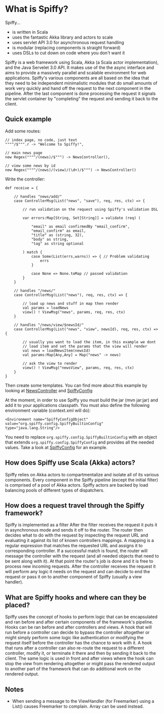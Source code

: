 ﻿What is Spiffy?
================

Spiffy...

* is written in Scala
* uses the fantastic Akka library and actors to scale
* uses servlet API 3.0 for asynchronous request handling
* is modular (replacing components is straight forward)
* uses DSLs to cut down on code where you don't want it

Spiffy is a web framework using Scala, Akka (a Scala actor implementation), and the Java Servelet 3.0 API. It makes use of the the async interface and aims to provide a massively parallel and scalable environment for web applications. Spiffy's various components are all based on the idea that they need to be independent minimalistic modules that do small amounts of work very quickly and hand off the request to the next component in the pipeline. After the last component is done processing the request it signals the servlet container by "completing" the request and sending it back to the client.

Quick example
-------------

Add some routes:

    // index page, no code, just text
    """^/$""".r -> "Welcome to Spiffy!",

    // main news page
    new Regex("""^/(news)/$""") -> NewsController(),

    // view some news by id
    new Regex("""^/(news)/(view)/(\d+)/$""") -> NewsController()

Write the controller:

    def receive = {
        
        // handles "news/add/"
        case ControllerMsg(List("news", "save"), req, res, ctx) => {

            // run validation on the request using Spiffy's validation DSL

            var errors:Map[String, Set[String]] = validate (req) (

                "email" as email confirmedBy "email_confirm",
                "email_confirm" as email,
                "title" as (string, 32),
                "body" as string,
                "tag" as string optional
        
            ) match {
                case Some(List(errs,warns)) => { // Problem validating
                    errs
                }

                case None => None.toMap // passed validation        
            }
        }

        // handles "/news/"
        case ControllerMsg(List("news"), req, res, ctx) => {

            // load up news and stuff in map then render
            val params = loadNews
            view() ! ViewMsg("news", params, req, res, ctx)
        }

        // handles "/news/view/$newsId/"
        case ControllerMsg(List("news", "view", newsId), req, res, ctx) => {

            // usually you want to load the item, in this example we dont
            // load item and set the params that the view will render
            val news = loadNewsItem(newsId)
            val params:Map[Any,Any] = Map("news" -> news)

            // ask the view to render
            view() ! ViewMsg("newsView", params, req, res, ctx)
        }    
    }

Then create some templates. You can find more about this example by looking at [NewsController](https://github.com/mardambey/spiffy/blob/master/src/main/scala/org/spiffy/sample/controllers/NewsController.scala) and [SpiffyConfig](https://github.com/mardambey/spiffy/blob/master/src/main/scala/org/spiffy/config/SpiffyConfig.scala)    

At the moment, in order to use Spiffy you must build the jar (mvn jar:jar) and add it to your applications classpath. You must also define the following environment variable (context.xml will do):

    <Environment name="SpiffyConfigObject" value="org.spiffy.config.SpiffyBuiltinConfig" type="java.lang.String"/>

You need to replace `org.spiffy.config.SpiffyBuiltinConfig` with an object that extends `org.spiffy.config.SpiffyConfig` and provides all the needed values. Take a look at [SpiffyConfig](https://github.com/mardambey/spiffy/blob/master/src/main/scala/org/spiffy/config/SpiffyConfig.scala) for an example.

How does Spiffy use Scala (Akka) actors?
----------------------------------------

Spiffy relies on Akka actors to compartmentalize and isolate all of its various components. Every component in the Spiffy pipeline (except the initial filter) is comprised of a pool of Akka actors. Spiffy actors are backed by load balancing pools of different types of dispatchers.

How does a request travel through the Spiffy framework?
-------------------------------------------------------

Spiffy is implemented as a filter After the filter receives the request it puts it in asynchronous mode and sends it off to the router. The router then decides what to do with the request by inspecting the request URL and evaluating it against its list of known controllers mappings. A mapping is a regular expression that matches the requested URL and assigns it to corresponding controller. If a successful match is found, the router will message the controller with the request (and all needed objects that need to be sent along with it). At that point the router's job is done and it is free to process new incoming requests. After the controller receives the request it will perform any logic it needs on the request and can decide to end the request or pass it on to another component of Spiffy (usually a view handler). 

What are Spiffy hooks and where can they be placed?
---------------------------------------------------

Spiffy uses the concept of hooks to perform logic that can be encapsulated and ran before and after certain components of the framework's pipeline. Hooks can be ran before and after controllers and views. A hook that will run before a controller can decide to bypass the controller altogether or might simply perform some logic like authentication or modifying the request itself before the controller has the chance to work with it. A hook that runs after a controller can also re-route the
request to a different controller, modify it, or terminate it there and then by sending it back to the client. The same logic is used in front and after views where the hook can stop the view from rendering altogether or might pass the rendered output to another part of the framework that can do additional work on the rendered output.

Notes
-----

* When sending a message to the ViewHandler (for Freemarker) using a List() causes Freemarker to complain. Array can be used instead.

